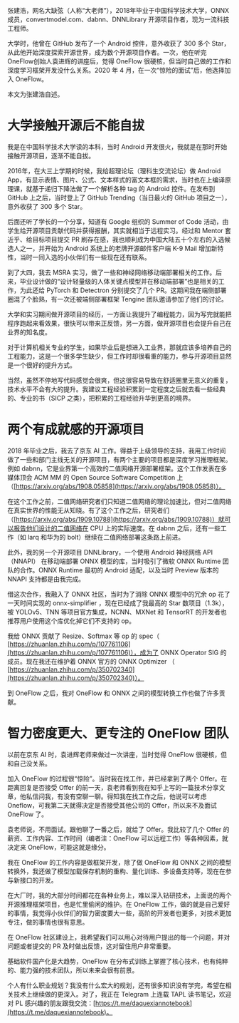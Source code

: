 张建浩，网名大缺弦（人称“大老师”），2018年毕业于中国科学技术大学，ONNX 成员，convertmodel.com、dabnn、DNNLibrary 开源项目作者，现为一流科技工程师。

大学时，他曾在 GitHub 发布了一个 Android 控件，意外收获了 300 多个 Star，从此他开始深度探索开源世界，成为数个开源项目作者。一次，他在听完OneFlow创始人袁进辉的讲座后，觉得 OneFlow 很硬核，但当时自己做的工作和深度学习框架开发没什么关系。2020 年 4 月，在一次“惊险的面试”后，他选择加入 OneFlow。

本文为张建浩自述。

# 大学接触开源后不能自拔

我是在中国科学技术大学读的本科，当时 Android 开发很火，我就是在那时开始接触开源项目，逐渐不能自拔。

2016年，在大三上学期的时候，我给超理论坛（理科生交流论坛）做 Android App，有显示表情、图片、公式、文本样式的富文本框的需求，当时也在上编译原理课，就基于递归下降法做了一个解析各种 tag 的 Android 控件。在发布到 GitHub 上之后，当时登上了 GitHub Trending（当日最火的 GitHub 项目之一），意外收获了 300 多个 Star。

后面还听了学长的一个分享，知道有 Google 组织的 Summer of Code 活动，由学生给开源项目贡献代码并获得报酬，其实就相当于远程实习。经过和 Mentor 套近乎、给目标项目提交 PR 刷存在感，我也顺利成为中国大陆五十个左右的入选候选人之一，并开始为 Android 系统上的老牌开源邮件客户端 K-9 Mail 增加新特性，当时一同入选的小伙伴们有一些现在还有联系。

到了大四，我去 MSRA 实习，做了一些和神经网络移动端部署相关的工作。后来，毕业设计做的“设计轻量级的人体关键点模型并在移动端部署”也是相关的工作，为此还给 PyTorch 和 Detectron 分别提交了几个 PR。这期间我在端侧部署圈混了个脸熟，有一次还被端侧部署框架 Tengine 团队邀请参加了他们的讨论。

大学和实习期间做开源项目的经历，一方面让我提升了编程能力，因为写完就能把程序跑起来看效果，很快可以带来正反馈，另一方面，做开源项目也会提升自己在业界的知名度。

对于计算机相关专业的学生，如果毕业后是想进入工业界，那就应该多培养自己的工程能力，这是一个很多学生缺少，但工作时却很看重的能力，参与开源项目显然是一个很好的提升方式。

当然，虽然不停地写代码感觉会很爽，但这很容易导致在舒适圈里无意义的重复，技术水平不会有大的提升。我建议工程经验积累到一定程度之后就去看一些经典的、专业的书（SICP 之类），把积累的工程经验升华到更高的境界。

# 两个有成就感的开源项目

2018 年毕业之后，我去了京东 AI 工作。得益于上级领导的支持，我用工作时间做了一些和部门主线无关的开源项目，有两个主要的项目都是深度学习推理框架。例如 dabnn，它是业界第一个高效的二值网络开源部署框架。这个工作发表在多媒体顶会 ACM MM 的 Open Source Software Competition 上 （[https://arxiv.org/abs/1908.05858](https://arxiv.org/abs/1908.05858)）。

在这个工作之前，二值网络研究者们只知道二值网络的理论加速比，但对二值网络在真实世界的性能无从知晓。有了这个工作之后，研究者们 （[https://arxiv.org/abs/1909.10788](https://arxiv.org/abs/1909.10788)）就可以报告他们设计的二值网络在 CPU 上的实际速度。在 dabnn 之后，还有一些工作（如 larq 和华为的 bolt）继续在二值网络部署这条路上前进。

此外，我的另一个开源项目 DNNLibrary，一个使用 Android 神经网络 API（NNAPI） 在移动端部署 ONNX 模型的库，当时吸引了微软 ONNX Runtime 团队的合作。ONNX Runtime 最初的 Android 适配，以及当时 Preview 版本的 NNAPI 支持都是由我完成。

借这次合作，我融入了 ONNX 社区，当时为了消除 ONNX 模型中的冗余 op 花了一天时间实现的 onnx-simplifier ，现在已经成了我最高的 Star 数项目（1.3k），被 YOLOv5、TNN 等项目官方集成，NCNN、MXNet 和 TensorRT 的开发者也推荐用户使用这个库优化掉它们不支持的 op。

我给 ONNX 贡献了 Resize、Softmax 等 op 的 spec（ [https://zhuanlan.zhihu.com/p/107761106](https://zhuanlan.zhihu.com/p/107761106)），成为了 ONNX Operator SIG 的成员。现在我还在维护着 ONNX 官方的 ONNX Optimizer （ [https://zhuanlan.zhihu.com/p/350702340](https://zhuanlan.zhihu.com/p/350702340)）。

到 OneFlow 之后，我对 OneFlow 和 ONNX 之间的模型转换工作也做了许多贡献。

# 智力密度更大、更专注的 OneFlow 团队

以前在京东 AI 时，袁进辉老师来做过一次讲座，当时觉得 OneFlow 很硬核，但和自己没关系。

加入 OneFlow 的过程很“惊险”。当时我在找工作，并已经拿到了两个 Offer。在距离回复是否接受 Offer 的前一天，袁老师看到我在知乎上写的一篇技术分享文章，他私信问我，有没有空聊一聊。得知我在找工作之后，他说可以考虑 Oneflow，可我第二天就得决定是否接受其他公司的 Offer，所以来不及面试 OneFlow 了。

袁老师说，不用面试。跟他聊了一番之后，就给了 Offer。我比较了几个 Offer 的薪资、工作内容、工作时间（编者注：OneFlow 可以远程工作）等各种因素，就决定来 OneFlow，可能这就是缘分。

我在 OneFlow 的工作内容是做框架开发，除了做 OneFlow 和 ONNX 之间的模型转换外，我还做了模型加载保存机制的重构、量化训练、多设备支持等，现在在参与新接口的开发。

在大厂时，我的大部分时间都花在各种业务上，难以深入钻研技术，上面说的两个开源推理框架项目，也是忙里偷闲的维护。在 OneFlow 工作，做的就是自己爱好的事情，我觉得小伙伴们的智力密度要大一些，高阶的开发者也更多，对技术更加专注，做的事情也很有意思。

在 OneFlow 社区建设上，我希望我们可以用心对待用户提出的每一个问题，并对问题或者提交的 PR 及时做出反馈，这对留住用户非常重要。

基础软件国产化是大趋势，OneFlow 在分布式训练上掌握了核心技术，也有纯粹的、能力强的技术团队，所以未来会很有前景。

个人有什么职业规划？我没有什么宏大的规划，还有很多知识没有学完，希望在相关技术上继续做的更深入。对了，我正在 Telegram 上连载 TAPL 读书笔记，欢迎对 PL 感兴趣的朋友跟我交流：[https://t.me/daquexiannotebook](https://t.me/daquexiannotebook)。